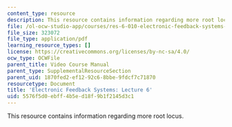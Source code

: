 ```yaml
---
content_type: resource
description: This resource contains information regarding more root locus.
file: /ol-ocw-studio-app/courses/res-6-010-electronic-feedback-systems-spring-2013/5576f5d0ebff4b5ed18f9b1f2145d3c1_MITRES_6-010S13_lec06.pdf
file_size: 323072
file_type: application/pdf
learning_resource_types: []
license: https://creativecommons.org/licenses/by-nc-sa/4.0/
ocw_type: OCWFile
parent_title: Video Course Manual
parent_type: SupplementalResourceSection
parent_uid: 1870fed2-ef12-92c6-8bbe-9fdcf7c71870
resourcetype: Document
title: 'Electronic Feedback Systems: Lecture 6'
uid: 5576f5d0-ebff-4b5e-d18f-9b1f2145d3c1
---
```

This resource contains information regarding more root locus.